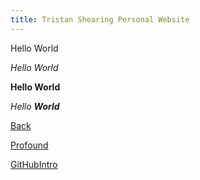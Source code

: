 ```yaml
---
title: Tristan Shearing Personal Website
---
```


Hello World

*Hello World*

**Hello World**

_Hello **World**_

[Back](https://trisshearing.github.io/index)

[Profound](https://trisshearing.github.io/text.txt)

[GitHubIntro](https://github.com/trisshearing/githubintro)
